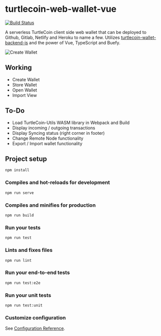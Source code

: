# turtlecoin-web-wallet-vue
[![Build Status](https://travis-ci.org/turtlecoin/turtlecoin-web-wallet-vue.svg?branch=master)](https://travis-ci.org/turtlecoin/turtlecoin-web-wallet-vue)

A serverless TurtleCoin  client side web wallet that can be deployed to Github, Gitlab, Netlify and Heroku to name a few. Utilizes [turtlecoin-wallet-backend-js](https://github.com/turtlecoin/turtlecoin-wallet-backend-js) and the power of Vue, TypeScript and Buefy.

![Create Wallet](https://i.imgur.com/zf3owd8.png)


## Working
- Create Wallet
- Store Wallet
- Open Wallet
- Import View

## To-Do
- Load TurtleCoin-Utils WASM library in Webpack and Build
- Display incoming / outgoing transactions
- Display Syncing status (right corner in footer)
- Change Remote Node functionality
- Export / Import wallet functionality

## Project setup
```
npm install
```

### Compiles and hot-reloads for development
```
npm run serve
```

### Compiles and minifies for production
```
npm run build
```

### Run your tests
```
npm run test
```

### Lints and fixes files
```
npm run lint
```

### Run your end-to-end tests
```
npm run test:e2e
```

### Run your unit tests
```
npm run test:unit
```

### Customize configuration
See [Configuration Reference](https://cli.vuejs.org/config/).
